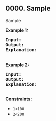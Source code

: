 ## 0000. Sample

Sample

**Example 1:**

<pre>
<b>Input:</b> 
<b>Output:</b> 
<b>Explanation:</b>

</pre>

**Example 2:**

<pre>
<b>Input:</b> 
<b>Output:</b> 
<b>Explanation:</b> 

</pre>

**Constraints:**
- `1<100`
- `2<200`